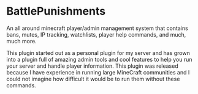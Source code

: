 BattlePunishments
=================
An all around minecraft player/admin management system that contains bans, mutes, IP tracking, watchlists, player help commands, and much, much more.

This plugin started out as a personal plugin for my server and has grown into a plugin full of amazing admin tools and cool features to help you run your server and handle player information. This plugin was released because I have experience in running large MineCraft communities and I could not imagine how difficult it would be to run them without these commands.
